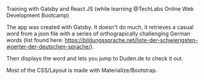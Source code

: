 Training with Gatsby and React JS (while learning @TechLabs Online Web Development Bootcamp)

The app was created with Gatsby.
It doesn't do much, it retrieves a casual word from a json file with a series of orthograpically challenging German words (list found here: https://bildungssprache.net/liste-der-schwierigsten-woerter-der-deutschen-sprache/).

Then displays the word and lets you jump to Duden.de to check it out.

Most of the CSS/Layout is made with Materialize/Bootstrap.